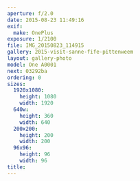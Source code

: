 ```yaml
---
aperture: f/2.0
date: 2015-08-23 11:49:16
exif:
  make: OnePlus
exposure: 1/2100
file: IMG_20150823_114915
gallery: 2015-visit-sanne-fife-pittenweem
layout: gallery-photo
model: One A0001
next: 03292ba
ordering: 0
sizes:
  1920x1080:
    height: 1080
    width: 1920
  640w:
    height: 360
    width: 640
  200x200:
    height: 200
    width: 200
  96x96:
    height: 96
    width: 96
title: 
---
```

